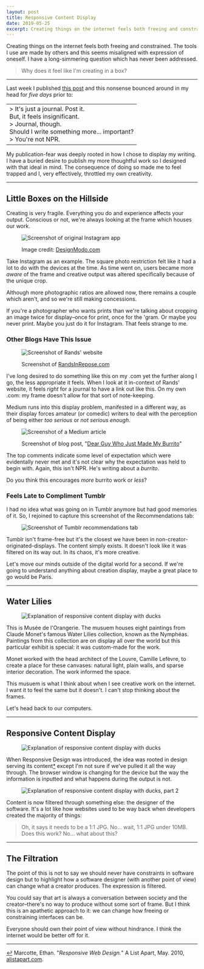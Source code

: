 ```yaml
---
layout: post
title: Responsive Content Display
date: 2019-05-25
excerpt: Creating things on the internet feels both freeing and constrained. The tools I use are made by others and this seems misaligned with expression of oneself. I have a long-simmering...
---
```


Creating things on the internet feels both freeing and constrained. The tools I use are made by others and this seems misaligned with expression of oneself. I have a long-simmering question which has never been addressed.

> Why does it feel like I'm creating in a box?

<hr class="--small">

Last week I published [this post](http://helentran.com/trendsinbulletpoints) and this nonsense bounced around in my head for _five days_ prior to:

<table class="stats">
<tr>
    <td>> It's just a journal. Post it.<br />
        But, it feels insignificant.<br />
        > Journal, though.<br />
        Should I write something more... important?<br />
        > You're not NPR.
    </td>
</tr>
</table>

My publication-fear was deeply rooted in how I chose to display my writing. I have a buried desire to publish my more thoughtful work so I designed with that ideal in mind. The consequence of doing so made me to feel trapped and I, very effectively, throttled my own creativity.

<hr class="--small">

## Little Boxes on the Hillside

Creating is very fragile. Everything you do and experience affects your output. Conscious or not, we're always looking at the frame which houses our work.

<figure>
    <img src="/img/posts/052519-insta.jpg" alt="Screenshot of original Instagram app">
    <figcaption>
        <p>Image credit: <a href="https://designmodo.com/comparing-ios-designs-apps/">DesignModo.com</a></p>
    </figcaption>
</figure>

Take Instagram as an example. The square photo restriction felt like it had a lot to do with the devices at the time. As time went on, users became more _aware_ of the frame and creative output was altered specifically because of the unique crop.

Although more photographic ratios are allowed now, there remains a couple which aren't, and so we're still making concessions.

If you're a photographer who wants prints than we're talking about cropping an image twice for display–once for print, once for the 'gram. Or maybe you never print. Maybe you just do it for Instagram. That feels strange to me.

### Other Blogs Have This Issue

<figure>
    <img src="/img/posts/052519-rands.jpg" alt="Screenshot of Rands' website">
    <figcaption>
        <p>Screenshot of <a href="http://randsinrepose.com">RandsInRepose.com</a></p>
    </figcaption>
</figure>

I've long desired to do something like this on my .com yet the further along I go, the less appropriate it feels. When I look at it in-context of Rands' website, it feels _right_ for a journal to have a link out like this. On my own .com: my frame doesn't allow for that sort of note-keeping.

Medium runs into this display problem, manifested in a different way, as their display forces amateur (or comedic) writers to deal with the perception of being either _too serious_ or _not serious enough_.

<figure>
    <img src="/img/posts/052519-burrito.jpg" alt="Screenshot of a Medium article">
    <figcaption>
        <p>Screenshot of blog post, "<a href="https://medium.com/@jackdire/dear-guy-who-just-made-my-burrito-fd08c0babb57">Dear Guy Who Just Made My Burrito</a>"</p>
    </figcaption>
</figure>

The top comments indicate some level of expectation which were evidentally never met and it's not clear why the expectation was held to begin with. Again, this isn't NPR. He's writing about a _burrito_.

Do you think this encourages _more_ burrito work or _less_?

### Feels Late to Compliment Tumblr

I had no idea what was going on in Tumblr anymore but had good memories of it. So, I rejoined to capture this screenshot of the Recommendations tab:

<figure>
    <img src="/img/posts/052519-tumblr.jpg" alt="Screenshot of Tumblr recommendations tab">
</figure>

Tumblr isn't frame-free but it's the closest we have been in non-creator-originated-displays. The content simply exists. It doesn't look like it was filtered on its way out. In its chaos, it's more creative.

Let's move our minds outside of the digital world for a second. If we're going to understand anything about creation display, maybe a great place to go would be Paris.

<hr class="--small">

## Water Lilies

<figure>
    <img src="/img/posts/052519-monet.jpg" alt="Explanation of responsive content display with ducks">
</figure>

This is Musée de l'Orangerie. The musuem houses eight paintings from Claude Monet's famous Water Lilies collection, known as the Nymphéas. Paintings from this collection are on display all over the world but this particular exhibit is special: it was custom-made for the work.

Monet worked with the head architect of the Louvre, Camille Lefèvre, to create a place for these canvases: natural light, plain walls, and sparse interior decoration. The work informed the space.

This musuem is what I think about when I see creative work on the internet. I want it to feel the same but it doesn't. I can't stop thinking about the frames.

Let's head back to our computers.

<hr class="--small">

## Responsive Content Display

<figure>
    <img src="/img/posts/052519-ducks1.jpg" alt="Explanation of responsive content display with ducks">
</figure>

When Responsive Design was introduced, the idea was rooted in design serving its content<span class="cite"><a href="#note-1" name="back-1">*</a></span> except I'm not sure if we've pulled it all the way through. The browser window is changing for the device but the way the information is inputted and what happens during the output is not.

<figure>
    <img src="/img/posts/052519-ducks2.jpg" alt="Explanation of responsive content display with ducks, part 2">
</figure>

Content is now filtered through something else: the designer of the software. It's a lot like how websites used to be way back when developers created the majority of things:

> Oh, it says it needs to be a 1:1 JPG. No... wait, 1:1 JPG under 10MB. Does this work? No... what about this?

<hr class="--small">

## The Filtration

The point of this is not to say we should never have constraints in software design but to highlight how a software designer (with another point of view) can change what a creator produces. The expression is filtered.

You could say that art is always a conversation between society and the creator–there's no way to produce without some sort of frame. But I think this is an apathetic approach to it: we can change how freeing or constraining interfaces can be.

Everyone should own their point of view without hindrance. I think the internet would be better off for it.

<hr class="--small">

<div class="citations">
    <p><a name="note-1" href="#back-1" class="citations-back">&#x21A9;</a> Marcotte, Ethan. "<em>Responsive Web Design.</em>" A List Apart, May. 2010, <a href="https://alistapart.com/article/responsive-web-design/">alistapart.com</a>. </p>
</div>